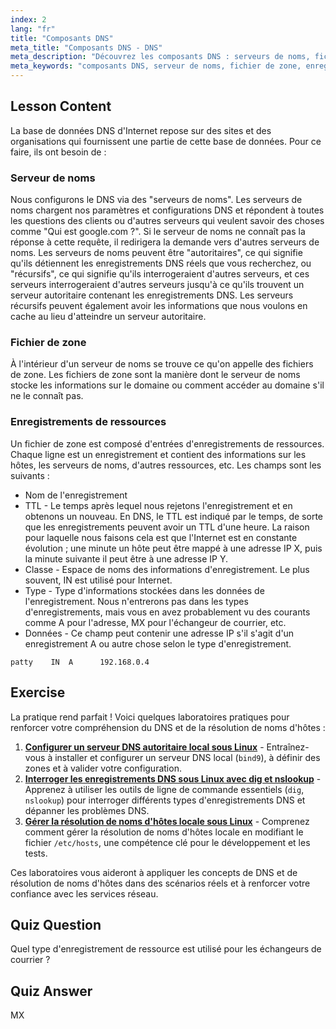 ```yaml
---
index: 2
lang: "fr"
title: "Composants DNS"
meta_title: "Composants DNS - DNS"
meta_description: "Découvrez les composants DNS : serveurs de noms, fichiers de zone et enregistrements de ressources. Comprenez comment fonctionne le DNS pour les débutants. Commencez votre parcours de mise en réseau Linux !"
meta_keywords: "composants DNS, serveur de noms, fichier de zone, enregistrements de ressources, tutoriel DNS, mise en réseau Linux, guide du débutant"
---
```


## Lesson Content

La base de données DNS d'Internet repose sur des sites et des organisations qui fournissent une partie de cette base de données. Pour ce faire, ils ont besoin de :

### Serveur de noms

Nous configurons le DNS via des "serveurs de noms". Les serveurs de noms chargent nos paramètres et configurations DNS et répondent à toutes les questions des clients ou d'autres serveurs qui veulent savoir des choses comme "Qui est google.com ?". Si le serveur de noms ne connaît pas la réponse à cette requête, il redirigera la demande vers d'autres serveurs de noms. Les serveurs de noms peuvent être "autoritaires", ce qui signifie qu'ils détiennent les enregistrements DNS réels que vous recherchez, ou "récursifs", ce qui signifie qu'ils interrogeraient d'autres serveurs, et ces serveurs interrogeraient d'autres serveurs jusqu'à ce qu'ils trouvent un serveur autoritaire contenant les enregistrements DNS. Les serveurs récursifs peuvent également avoir les informations que nous voulons en cache au lieu d'atteindre un serveur autoritaire.

### Fichier de zone

À l'intérieur d'un serveur de noms se trouve ce qu'on appelle des fichiers de zone. Les fichiers de zone sont la manière dont le serveur de noms stocke les informations sur le domaine ou comment accéder au domaine s'il ne le connaît pas.

### Enregistrements de ressources

Un fichier de zone est composé d'entrées d'enregistrements de ressources. Chaque ligne est un enregistrement et contient des informations sur les hôtes, les serveurs de noms, d'autres ressources, etc. Les champs sont les suivants :

- Nom de l'enregistrement
- TTL - Le temps après lequel nous rejetons l'enregistrement et en obtenons un nouveau. En DNS, le TTL est indiqué par le temps, de sorte que les enregistrements peuvent avoir un TTL d'une heure. La raison pour laquelle nous faisons cela est que l'Internet est en constante évolution ; une minute un hôte peut être mappé à une adresse IP X, puis la minute suivante il peut être à une adresse IP Y.
- Classe - Espace de noms des informations d'enregistrement. Le plus souvent, IN est utilisé pour Internet.
- Type - Type d'informations stockées dans les données de l'enregistrement. Nous n'entrerons pas dans les types d'enregistrements, mais vous en avez probablement vu des courants comme A pour l'adresse, MX pour l'échangeur de courrier, etc.
- Données - Ce champ peut contenir une adresse IP s'il s'agit d'un enregistrement A ou autre chose selon le type d'enregistrement.

```plaintext
patty    IN  A      192.168.0.4
```

## Exercise

La pratique rend parfait ! Voici quelques laboratoires pratiques pour renforcer votre compréhension du DNS et de la résolution de noms d'hôtes :

1. **[Configurer un serveur DNS autoritaire local sous Linux](https://labex.io/fr/labs/comptia-set-up-a-local-authoritative-dns-server-on-linux-592803-592803)** - Entraînez-vous à installer et configurer un serveur DNS local (`bind9`), à définir des zones et à valider votre configuration.
2. **[Interroger les enregistrements DNS sous Linux avec dig et nslookup](https://labex.io/fr/labs/comptia-query-dns-records-in-linux-with-dig-and-nslookup-592796)** - Apprenez à utiliser les outils de ligne de commande essentiels (`dig`, `nslookup`) pour interroger différents types d'enregistrements DNS et dépanner les problèmes DNS.
3. **[Gérer la résolution de noms d'hôtes locale sous Linux](https://labex.io/fr/labs/comptia-manage-local-hostname-resolution-in-linux-592792)** - Comprenez comment gérer la résolution de noms d'hôtes locale en modifiant le fichier `/etc/hosts`, une compétence clé pour le développement et les tests.

Ces laboratoires vous aideront à appliquer les concepts de DNS et de résolution de noms d'hôtes dans des scénarios réels et à renforcer votre confiance avec les services réseau.

## Quiz Question

Quel type d'enregistrement de ressource est utilisé pour les échangeurs de courrier ?

## Quiz Answer

MX
